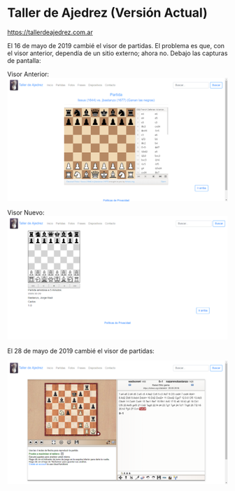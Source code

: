 # Taller de Ajedrez (Versión Actual)
https://tallerdeajedrez.com.ar

El 16 de mayo de 2019 cambié el visor de partidas.
El problema es que, con el visor anterior, dependía de un sitio externo; ahora no.
Debajo las capturas de pantalla:

Visor Anterior:
![Captura de pantalla del visor anterior](captura_tda_visor_anterior.png)

Visor Nuevo:
![Captura de pantalla del visor nuevo](captura_tda_visor_nuevo.png)

El 28 de mayo de 2019 cambié el visor de partidas:

![Captura de pantalla del visor nuevo](visor3.png)
